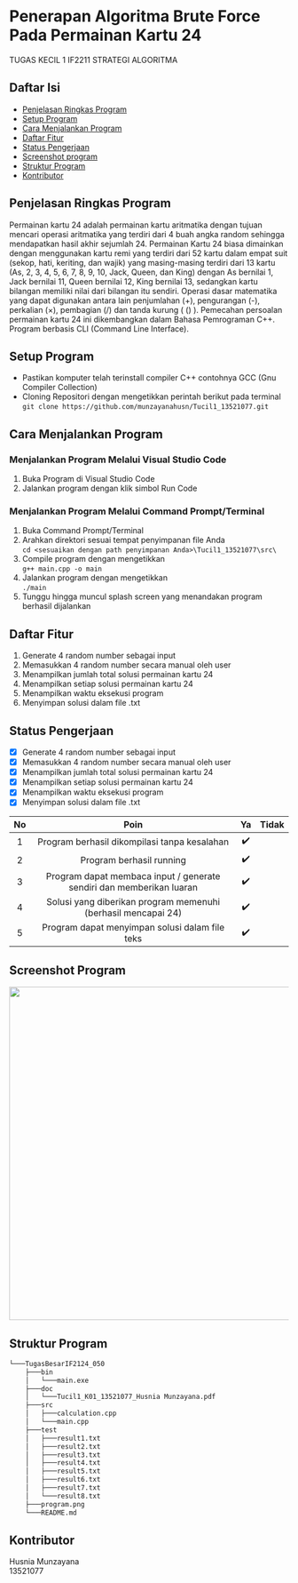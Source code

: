 # Penerapan Algoritma Brute Force Pada Permainan Kartu 24
TUGAS KECIL 1 IF2211 STRATEGI ALGORITMA

## Daftar Isi
* [Penjelasan Ringkas Program](#penjelasan-ringkas-program)
* [Setup Program](#setup-program)
* [Cara Menjalankan Program](#cara-menjalankan-program)
* [Daftar Fitur](#daftar-fitur)
* [Status Pengerjaan](#status-pengerjaan)
* [Screenshot program](#screenshot-program)
* [Struktur Program](#struktur-program)
* [Kontributor](#kontributor)

## Penjelasan Ringkas Program
Permainan kartu 24 adalah permainan kartu aritmatika dengan tujuan mencari operasi aritmatika yang terdiri dari 4 buah angka random sehingga mendapatkan hasil akhir sejumlah 24. Permainan Kartu 24 biasa dimainkan dengan menggunakan kartu remi yang terdiri dari 52 kartu dalam empat suit (sekop, hati, keriting, dan wajik) yang masing-masing terdiri dari 13 kartu (As, 2, 3, 4, 5, 6, 7, 8, 9, 10, Jack, Queen, dan King) dengan As bernilai 1, Jack bernilai 11, Queen bernilai 12, King bernilai 13, sedangkan kartu bilangan memiliki nilai dari bilangan itu sendiri. Operasi dasar matematika yang dapat digunakan antara lain penjumlahan (+), pengurangan (-), perkalian (×), pembagian (/) dan tanda kurung ( () ). Pemecahan persoalan permainan kartu 24 ini dikembangkan dalam Bahasa Pemrograman C++. Program berbasis CLI (Command Line Interface).

## Setup Program
- Pastikan komputer telah terinstall compiler C++ contohnya GCC (Gnu Compiler Collection)
- Cloning Repositori dengan mengetikkan perintah berikut pada terminal <br>
   ```git clone https://github.com/munzayanahusn/Tucil1_13521077.git```

## Cara Menjalankan Program
### Menjalankan Program Melalui Visual Studio Code
1. Buka Program di Visual Studio Code <br>
2. Jalankan program dengan klik simbol Run Code

### Menjalankan Program Melalui Command Prompt/Terminal
1. Buka Command Prompt/Terminal <br>
2. Arahkan direktori sesuai tempat penyimpanan file Anda <br>
    ```cd <sesuaikan dengan path penyimpanan Anda>\Tucil1_13521077\src\``` <br>
3. Compile program dengan mengetikkan <br>
    ```g++ main.cpp -o main ``` <br>
4. Jalankan program dengan mengetikkan <br>
    ```./main```<br>
5. Tunggu hingga muncul splash screen yang menandakan program berhasil dijalankan

## Daftar Fitur
1. Generate 4 random number sebagai input
2. Memasukkan 4 random number secara manual oleh user
3. Menampilkan jumlah total solusi permainan kartu 24
4. Menampilkan setiap solusi permainan kartu 24
5. Menampilkan waktu eksekusi program
6. Menyimpan solusi dalam file .txt

## Status Pengerjaan
- [x] Generate 4 random number sebagai input
- [x] Memasukkan 4 random number secara manual oleh user
- [x] Menampilkan jumlah total solusi permainan kartu 24
- [x] Menampilkan setiap solusi permainan kartu 24
- [x] Menampilkan waktu eksekusi program
- [x] Menyimpan solusi dalam file .txt

| No | Poin                                        | Ya    | Tidak |
|:--:|:-------------------------------------------:|:-----:|:-----:|
| 1  |	Program berhasil dikompilasi tanpa kesalahan	| :heavy_check_mark:  |       |	
| 2  |	Program berhasil running                     | :heavy_check_mark: |       |	
| 3  |	Program dapat membaca input / generate sendiri dan memberikan luaran	| :heavy_check_mark: |  |	
| 4  |	Solusi yang diberikan program memenuhi (berhasil mencapai 24)        | :heavy_check_mark: |  |
| 5  |	Program dapat menyimpan solusi dalam file teks                       | :heavy_check_mark: |  |

## Screenshot Program
[<img src="program.png" width="600"/>](program.png)

## Struktur Program
```bash
└───TugasBesarIF2124_050
    ├───bin
    │   └───main.exe
    ├───doc
    │   └───Tucil1_K01_13521077_Husnia Munzayana.pdf
    ├───src
    │   ├───calculation.cpp
    │   └───main.cpp
    ├───test
    │   ├───result1.txt
    │   ├───result2.txt
    │   ├───result3.txt
    │   ├───result4.txt
    │   ├───result5.txt
    │   ├───result6.txt
    │   ├───result7.txt
    │   └───result8.txt
    ├───program.png
    └───README.md
```
## Kontributor
Husnia Munzayana <br>
13521077
